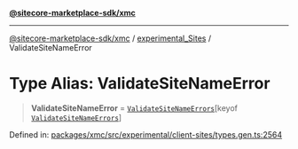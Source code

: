 [**@sitecore-marketplace-sdk/xmc**](../../../../README.md)

***

[@sitecore-marketplace-sdk/xmc](../../../../README.md) / [experimental\_Sites](../README.md) / ValidateSiteNameError

# Type Alias: ValidateSiteNameError

> **ValidateSiteNameError** = [`ValidateSiteNameErrors`](ValidateSiteNameErrors.md)\[keyof [`ValidateSiteNameErrors`](ValidateSiteNameErrors.md)\]

Defined in: [packages/xmc/src/experimental/client-sites/types.gen.ts:2564](https://github.com/Sitecore/marketplace-sdk/blob/main/packages/xmc/src/experimental/client-sites/types.gen.ts#L2564)
